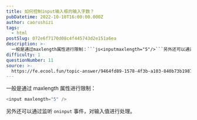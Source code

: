 ```yaml
---
title: 如何控制input输入框的输入字数？
pubDatetime: 2022-10-10T16:00:00.000Z
author: caorushizi
tags:
  - html
postSlug: 072e6f7170d08c4f445743d2e151a6ea
description: >-
  一般是通过maxlength属性进行限制：```js<inputmaxlength="5"/>```另外还可以通过监听`οninput`事件，对输入值进行处理。
difficulty: 1
questionNumber: 11
source: >-
  https://fe.ecool.fun/topic-answer/9464fd89-1578-4f3b-a103-840b73b1987e?orderBy=updateTime&order=desc&tagId=12
---
```


一般是通过 maxlength 属性进行限制：

```js
<input maxlength="5" />
```

另外还可以通过监听 `οninput` 事件，对输入值进行处理。
